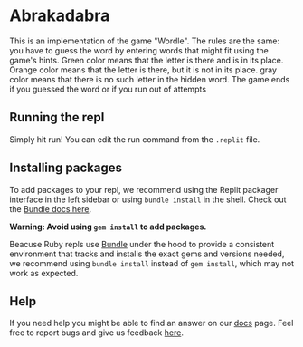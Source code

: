 # Abrakadabra

This is an implementation of the game "Wordle". The rules are the same: you have to guess the word by entering words that might fit using the game's hints. Green color means that the letter is there and is in its place. Orange color means that the letter is there, but it is not in its place. gray color means that there is no such letter in the hidden word. The game ends if you guessed the word or if you run out of attempts

## Running the repl

Simply hit run! You can edit the run command from the `.replit` file.

## Installing packages

To add packages to your repl, we recommend using the Replit packager interface in the left sidebar or using `bundle install` in the shell. Check out the [Bundle docs here](https://bundler.io/guides/getting_started.html).

**Warning: Avoid using `gem install` to add packages.**

Beacuse Ruby repls use [Bundle](https://bundler.io/) under the hood to provide a consistent environment that tracks and installs the exact gems and versions needed, we recommend using `bundle install` instead of `gem install`, which may not work as expected.

## Help

If you need help you might be able to find an answer on our [docs](https://docs.replit.com) page. Feel free to report bugs and give us feedback [here](https://replit.com/support).
